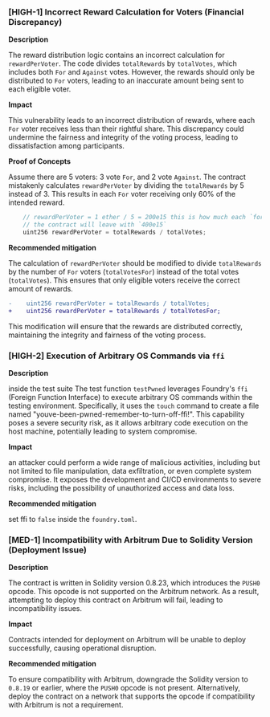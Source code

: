 
### [HIGH-1] Incorrect Reward Calculation for Voters (Financial Discrepancy)

**Description**

The reward distribution logic contains an incorrect calculation for `rewardPerVoter`. The code divides `totalRewards` by `totalVotes`, which includes both `For` and `Against` votes. However, the rewards should only be distributed to `For` voters, leading to an inaccurate amount being sent to each eligible voter.

**Impact**

This vulnerability leads to an incorrect distribution of rewards, where each `For` voter receives less than their rightful share. This discrepancy could undermine the fairness and integrity of the voting process, leading to dissatisfaction among participants.

**Proof of Concepts**

Assume there are 5 voters: 3 vote `For`, and 2 vote `Against`. The contract mistakenly calculates `rewardPerVoter` by dividing the `totalRewards` by 5 instead of 3. This results in each `For` voter receiving only 60% of the intended reward.

```javascript
    // rewardPerVoter = 1 ether / 5 = 200e15 this is how much each `for` voter will receive
    // the contract will leave with `400e15`
    uint256 rewardPerVoter = totalRewards / totalVotes;
```

**Recommended mitigation**

The calculation of `rewardPerVoter` should be modified to divide `totalRewards` by the number of `For` voters (`totalVotesFor`) instead of the total votes (`totalVotes`). This ensures that only eligible voters receive the correct amount of rewards.

```diff
-    uint256 rewardPerVoter = totalRewards / totalVotes;
+    uint256 rewardPerVoter = totalRewards / totalVotesFor;
```

This modification will ensure that the rewards are distributed correctly, maintaining the integrity and fairness of the voting process.


### [HIGH-2] Execution of Arbitrary OS Commands via `ffi` 

**Description**

inside the test suite The test function `testPwned` leverages Foundry's `ffi` (Foreign Function Interface) to execute arbitrary OS commands within the testing environment. Specifically, it uses the `touch` command to create a file named "youve-been-pwned-remember-to-turn-off-ffi!". This capability poses a severe security risk, as it allows arbitrary code execution on the host machine, potentially leading to system compromise.

**Impact**

an attacker could perform a wide range of malicious activities, including but not limited to file manipulation, data exfiltration, or even complete system compromise. It exposes the development and CI/CD environments to severe risks, including the possibility of unauthorized access and data loss.

**Recommended mitigation**

set ffi to `false` inside the `foundry.toml`.


### [MED-1] Incompatibility with Arbitrum Due to Solidity Version (Deployment Issue)

**Description**

The contract is written in Solidity version 0.8.23, which introduces the `PUSH0` opcode. This opcode is not supported on the Arbitrum network. As a result, attempting to deploy this contract on Arbitrum will fail, leading to incompatibility issues.

**Impact**

Contracts intended for deployment on Arbitrum will be unable to deploy successfully, causing operational disruption.

**Recommended mitigation**

To ensure compatibility with Arbitrum, downgrade the Solidity version to `0.8.19` or earlier, where the `PUSH0` opcode is not present. Alternatively, deploy the contract on a network that supports the opcode if compatibility with Arbitrum is not a requirement.
